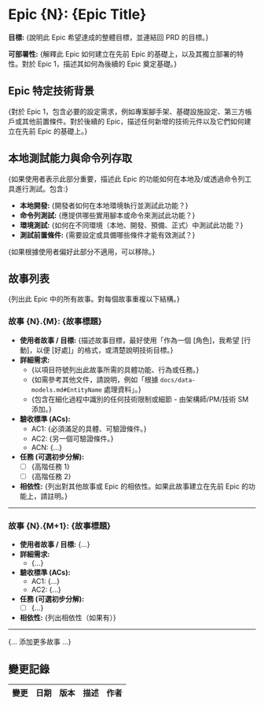# Epic {N}: {Epic Title}

**目標:** {說明此 Epic 希望達成的整體目標，並連結回 PRD 的目標。}

**可部署性:** {解釋此 Epic 如何建立在先前 Epic 的基礎上，以及其獨立部署的特性。對於 Epic 1，描述其如何為後續的 Epic 奠定基礎。}

## Epic 特定技術背景

{對於 Epic 1，包含必要的設定需求，例如專案腳手架、基礎設施設定、第三方帳戶或其他前置條件。對於後續的 Epic，描述任何新增的技術元件以及它們如何建立在先前 Epic 的基礎上。}

## 本地測試能力與命令列存取

{如果使用者表示此部分重要，描述此 Epic 的功能如何在本地及/或透過命令列工具進行測試。包含:}

- **本地開發:** {開發者如何在本地環境執行並測試此功能？}
- **命令列測試:** {應提供哪些實用腳本或命令來測試此功能？}
- **環境測試:** {如何在不同環境（本地、開發、預備、正式）中測試此功能？}
- **測試前置條件:** {需要設定或具備哪些條件才能有效測試？}

{如果根據使用者偏好此部分不適用，可以移除。}

## 故事列表

{列出此 Epic 中的所有故事。對每個故事重複以下結構。}

### 故事 {N}.{M}: {故事標題}

- **使用者故事 / 目標:** {描述故事目標，最好使用「作為一個 [角色]，我希望 [行動]，以便 [好處]」的格式，或清楚說明技術目標。}
- **詳細需求:**
  - {以項目符號列出此故事所需的具體功能、行為或任務。}
  - {如需參考其他文件，請說明，例如「根據 `docs/data-models.md#EntityName` 處理資料」。}
  - {包含在細化過程中識別的任何技術限制或細節 - 由架構師/PM/技術 SM 添加。}
- **驗收標準 (ACs):**
  - AC1: {必須滿足的具體、可驗證條件。}
  - AC2: {另一個可驗證條件。}
  - ACN: {...}
- **任務 (可選初步分解):**
  - [ ] {高階任務 1}
  - [ ] {高階任務 2}
- **相依性:** {列出對其他故事或 Epic 的相依性。如果此故事建立在先前 Epic 的功能上，請註明。}

---

### 故事 {N}.{M+1}: {故事標題}

- **使用者故事 / 目標:** {...}
- **詳細需求:**
  - {...}
- **驗收標準 (ACs):**
  - AC1: {...}
  - AC2: {...}
- **任務 (可選初步分解):**
  - [ ] {...}
- **相依性:** {列出相依性（如果有）}

---

{... 添加更多故事 ...}

## 變更記錄

| 變更 | 日期 | 版本 | 描述 | 作者 |
| ---- | ---- | ---- | ---- | ---- |
